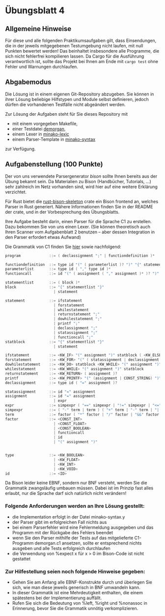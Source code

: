 # Übungsblatt 4
## Allgemeine Hinweise
Für diese und alle folgenden Praktikumsaufgaben gilt, dass Einsendungen, die in der jeweils mitgegebenen Testumgebung nicht laufen, mit null Punkten bewertet werden!
Das beinhaltet insbesondere alle Programme, die sich nicht fehlerfrei kompilieren lassen.
Da Cargo für die Ausführung verantwortlich ist, sollte das Projekt bei Ihnen am Ende mit `cargo test` ohne Fehler und Warnungen durchlaufen.


## Abgabemodus
Die Lösung ist in einem eigenen Git-Repository abzugeben.
Sie können in ihrer Lösung beliebige Hilfstypen und Module selbst definieren, jedoch dürfen die vorhandenen Testfälle nicht abgeändert werden.

Zur Lösung der Aufgaben steht für Sie dieses Repository mit
- mit einem vorgegeben Makefile,
- einer Testdatei [demorgan](parser/demorgan.c1),
- einem Lexer in [minako-lexic](parser/minako-lexic.l)
- einem Parser-Template in [minako-syntax](parser/minako-syntax.y)

zur Verfügung.

## Aufgabenstellung (100 Punkte)
Der von uns verwendete Parsergenerator *bison* sollte Ihnen bereits aus der Übung bekannt sein. Da Materialien zu Bison (Handbücher, Tutorials, …) sehr zahlreich im Netz vorhanden sind, wird hier auf eine weitere Erklärung verzichtet.

Für Rust bietet die [rust-bison-skeleton](https://crates.io/crates/rust-bison-skeleton) crate ein Bison frontend an, welches Parser in Rust generiert. Nähere Informationen finden Sie in der README der crate, und in der Vorbesprechung des Übungsblatts. 

Ihre Aufgabe besteht darin, einen Parser für die Sprache C1 zu erstellen. Dazu bekommen Sie von uns einen Lexer. (Sie können theoretisch auch Ihren Scanner vom Aufgabenblatt 2 benutzen – aber dessen Integration in den Parser erfordert etwas Aufwand)

Die Grammatik von C1 finden Sie [hier](https://amor.cms.hu-berlin.de/~kunert/lehre/material/c1-grammar.php) sowie nachfolgend:

```c
program             ::= ( declassignment ";" | functiondefinition )*

functiondefinition  ::= type id "(" ( parameterlist )? ")" "{" statementlist "}"
parameterlist       ::= type id ( "," type id )*
functioncall        ::= id "(" ( assignment ( "," assignment )* )? ")"

statementlist       ::= ( block )*
block               ::= "{" statementlist "}"
                      | statement

statement           ::= ifstatement
                      | forstatement
                      | whilestatement
                      | returnstatement ";"
                      | dowhilestatement ";"
                      | printf ";"
                      | declassignment ";"
                      | statassignment ";"
                      | functioncall ";"
statblock           ::= "{" statementlist "}"
                      | statement

ifstatement         ::= <KW_IF> "(" assignment ")" statblock ( <KW_ELSE> statblock )?
forstatement        ::= <KW_FOR> "(" ( statassignment | declassignment ) ";" expr ";" statassignment ")" statblock
dowhilestatement    ::= <KW_DO> statblock <KW_WHILE> "(" assignment ")"
whilestatement      ::= <KW_WHILE> "(" assignment ")" statblock
returnstatement     ::= <KW_RETURN> ( assignment )?
printf              ::= <KW_PRINTF> "(" (assignment | CONST_STRING) ")"
declassignment      ::= type id ( "=" assignment )?

statassignment      ::= id "=" assignment
assignment          ::= id "=" assignment
                      | expr
expr                ::= simpexpr ( "==" simpexpr | "!=" simpexpr | "<=" simpexpr | ">=" simpexpr | "<" simpexpr | ">" simpexpr )?
simpexpr            ::= ( "-" term | term ) ( "+" term | "-" term | "||" term )*
term                ::= factor ( "*" factor | "/" factor | "&&" factor )*
factor              ::= <CONST_INT>
                      | <CONST_FLOAT>
                      | <CONST_BOOLEAN>
                      | functioncall
                      | id
                      | "(" assignment ")"


type                ::= <KW_BOOLEAN>
                      | <KW_FLOAT>
                      | <KW_INT>
                      | <KW_VOID>
id                  ::= <ID>
```

Da Bison leider keine EBNF, sondern nur BNF versteht, werden Sie die Grammatik zwangsläufig umbauen müssen. 
Dabei ist im Prinzip fast alles erlaubt, nur die Sprache darf sich natürlich nicht verändern!

### Folgende Anforderungen werden an Ihre Lösung gestellt:

- die Implementation erfolgt in der Datei minako-syntax.y 
- der Parser gibt im erfolgreichen Fall nichts aus
- bei einem Parserfehler wird eine Fehlermeldung ausgegeben und das Programm mit der Rückgabe des Fehlers beendet 
- wenn Sie den Parser mithilfe der Tests auf das mitgelieferte C1-Programm demorgan.c1 ansetzen, sollte er entsprechend nichts ausgeben und alle Tests erfolgreich durchlaufen 
- die Verwendung von %expect x für x > 0 im Bison-Code ist nicht gestattet

### Zur Hilfestellung seien noch folgende Hinweise gegeben:
- Gehen Sie am Anfang alle EBNF-Konstrukte durch und überlegen Sie sich, wie man diese jeweils generisch in BNF umwandeln kann. 
- In dieser Grammatik ist eine Mehrdeutigkeit enthalten, die einem spätestens bei der Implementierung auffällt. 
- Rufen Sie sich die Bedeutung von %left, %right und %nonassoc in Erinnerung, bevor Sie die Grammatik unnötig verkomplizieren.
